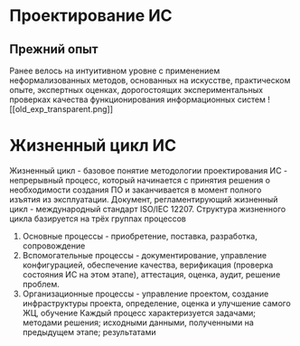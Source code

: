 

# Проектирование ИС
## Прежний опыт
Ранее велось на интуитивном уровне с применением неформализованных методов, основанных на искусстве, практическом опыте, экспертных оценках, дорогостоящих экспериментальных проверках качества функционирования информационных систем
![[old_exp_transparent.png]]
# Жизненный цикл ИС
Жизненный цикл - базовое понятие методологии проектирования ИС - непрерывный процесс, который начинается с принятия решения о необходимости создания ПО и заканчивается в момент полного изъятия из эксплуатации. Документ, регламентирующий жизненный цикл - международный стандарт ISO/IEC 12207. Структура жизненного цикла базируется на трёх группах процессов
1. Основные процессы - приобретение, поставка, разработка, сопровождение
2. Вспомогательные процессы - документирование, управление конфигурацией, обеспечение качества, верификация (проверка состояния ИС на этом этапе), аттестация, оценка, аудит, решение проблем.
3. Организационные процессы - управление проектом, создание инфраструктуры проекта, определение, оценка и улучшение самого ЖЦ, обучение
Каждый процесс характеризуется задачами; методами решения; исходными данными, полученными на предыдущем этапе; результатами